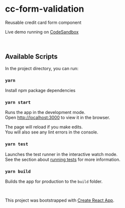 # cc-form-validation

Reusable credit card form component

Live demo running on [CodeSandbox](https://codesandbox.io/s/misty-cherry-k2ti9)

&nbsp;

## Available Scripts

In the project directory, you can run:

### `yarn`

Install npm package dependencies

### `yarn start`

Runs the app in the development mode.\
Open [http://localhost:3000](http://localhost:3000) to view it in the browser.

The page will reload if you make edits.\
You will also see any lint errors in the console.

### `yarn test`

Launches the test runner in the interactive watch mode.\
See the section about [running tests](https://facebook.github.io/create-react-app/docs/running-tests) for more information.

### `yarn build`

Builds the app for production to the `build` folder.

&nbsp;

This project was bootstrapped with [Create React App](https://github.com/facebook/create-react-app).
